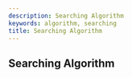 ```yaml
---
description: Searching Algorithm
keywords: algorithm, searching
title: Searching Algorithm
---
```


## Searching Algorithm

